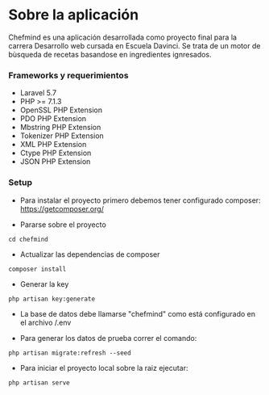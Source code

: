 # Sobre la aplicación #

Chefmind es una aplicación desarrollada como proyecto final para la carrera Desarrollo web cursada en Escuela Davinci.
Se trata de un motor de bùsqueda de recetas basandose en ingredientes ignresados.

### Frameworks y requerimientos ###

* Laravel 5.7
* PHP >= 7.1.3
* OpenSSL PHP Extension
* PDO PHP Extension
* Mbstring PHP Extension
* Tokenizer PHP Extension
* XML PHP Extension
* Ctype PHP Extension
* JSON PHP Extension

### Setup ###

* Para instalar el proyecto primero debemos tener configurado composer:  
https://getcomposer.org/

* Pararse sobre el proyecto
```  
cd chefmind
```  

* Actualizar las dependencias de composer
```
composer install
```  

* Generar la key
```
php artisan key:generate
```  

* La base de datos debe llamarse "chefmind" como está configurado en el archivo /.env

* Para generar los datos de prueba correr el comando:  
```
php artisan migrate:refresh --seed
```

* Para iniciar el proyecto local sobre la raiz ejecutar:
```
php artisan serve
```



